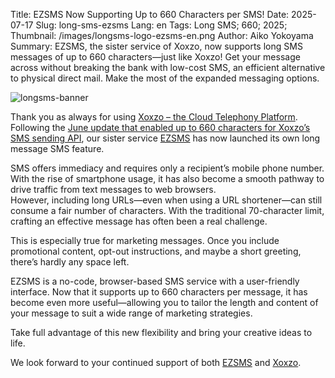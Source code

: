 Title: EZSMS Now Supporting Up to 660 Characters per SMS!
Date: 2025-07-17
Slug: long-sms-ezsms
Lang: en
Tags: Long SMS; 660; 2025;
Thumbnail: /images/longsms-logo-ezsms-en.png
Author: Aiko Yokoyama
Summary: EZSMS, the sister service of Xoxzo, now supports long SMS messages of up to 660 characters—just like Xoxzo! Get your message across without breaking the bank with low-cost SMS, an efficient alternative to physical direct mail. Make the most of the expanded messaging options.

![longsms-banner](/images/longsms-banner-ja.jpg)

Thank you as always for using [Xoxzo – the Cloud Telephony Platform](https://www.xoxzo.com/).  
Following the [June update that enabled up to 660 characters for Xoxzo’s SMS sending API](https://blog.xoxzo.com/en/2025/06/03/long-sms/), our sister service [EZSMS](https://www.ezsms.biz/) has now launched its own long message SMS feature.

SMS offers immediacy and requires only a recipient’s mobile phone number. With the rise of smartphone usage, it has also become a smooth pathway to drive traffic from text messages to web browsers.  
However, including long URLs—even when using a URL shortener—can still consume a fair number of characters. With the traditional 70-character limit, crafting an effective message has often been a real challenge.

This is especially true for marketing messages. Once you include promotional content, opt-out instructions, and maybe a short greeting, there’s hardly any space left.

EZSMS is a no-code, browser-based SMS service with a user-friendly interface. Now that it supports up to 660 characters per message, it has become even more useful—allowing you to tailor the length and content of your message to suit a wide range of marketing strategies.

Take full advantage of this new flexibility and bring your creative ideas to life.

We look forward to your continued support of both [EZSMS](https://www.ezsms.biz/) and [Xoxzo](https://www.xoxzo.com/).


[def]: /images/longsms-banner-en.jpg